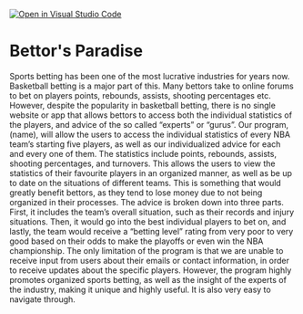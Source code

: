 [![Open in Visual Studio Code](https://classroom.github.com/assets/open-in-vscode-f059dc9a6f8d3a56e377f745f24479a46679e63a5d9fe6f495e02850cd0d8118.svg)](https://classroom.github.com/online_ide?assignment_repo_id=6728864&assignment_repo_type=AssignmentRepo)
# Bettor's Paradise

Sports betting has been one of the most lucrative industries for years now. Basketball betting is a major part of this. Many bettors take to online forums to bet on players points, rebounds, assists, shooting percentages etc. However, despite the popularity in basketball betting, there is no single website or app that allows bettors to access both the individual statistics of the players, and advice of the so called “experts” or “gurus”. Our program, (name), will allow the users to access the individual statistics of every NBA team’s starting five players, as well as our individualized advice for each and every one of them. The statistics include points, rebounds, assists, shooting percentages, and turnovers.  This allows the users to view the statistics of their favourite players in an organized manner, as well as be up to date on the situations of different teams. This is something that would greatly benefit bettors, as they tend to lose money due to not being organized in their processes. The advice is broken down into three parts. First, it includes the team’s overall situation, such as their records and injury situations. Then, it would go into the best individual players to bet on, and lastly, the team would receive a “betting level” rating from very poor to very good based on their odds to make the playoffs or even win the NBA championship. The only limitation of the program is that we are unable to receive input from users about their emails or contact information, in order to receive updates about the specific players. However, the program highly promotes organized sports betting, as well as the insight of the experts of the industry, making it unique and highly useful. It is also very easy to navigate through. 
